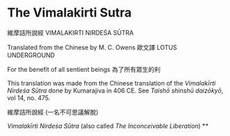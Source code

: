 # The Vimalakirti Sutra

維摩詰所說經
VIMALAKIRTI NIRDEŚA SŪTRA

Translated from the Chinese by M. C. Owens
歐文譯
LOTUS UNDERGROUND

For the benefit of all sentient beings
為了所有眾生的利

This translation was made from the Chinese translation of the *Vimalakīrti Nirdeśa Sūtra* done by Kumarajiva in 406 CE. See *Taishō shinshū daizōkyō*, vol 14, no. 475.

維摩詰所說經 (一名不可思議解脫)

*Vimalakīrti Nirdeśa Sūtra* (also called *The Inconceivable Liberation*) **

